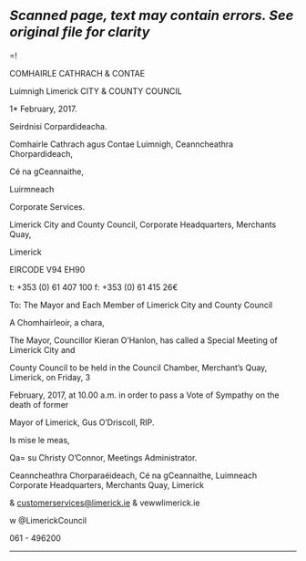 *<small>Scanned page, text may contain errors. See original file for clarity</small>*  
=
=!

COMHAIRLE
CATHRACH & CONTAE

Luimnigh
Limerick
CITY & COUNTY
COUNCIL

1* February, 2017.

Seirdnisi Corpardideacha.

Comhairle Cathrach agus Contae Luimnigh,
Ceanncheathra Chorpardideach,

Cé na gCeannaithe,

Luirmneach

Corporate Services.

Limerick City and County Council,
Corporate Headquarters,
Merchants Quay,

Limerick

EIRCODE V94 EH90

t: +353 (0) 61 407 100
f: +353 (0) 61 415 26€

To: The Mayor and Each Member of Limerick City and County Council

A Chomhairleoir, a chara,

The Mayor, Councillor Kieran O’Hanlon, has called a Special Meeting of Limerick City and

County Council to be held in the Council Chamber, Merchant’s Quay, Limerick, on Friday, 3

February, 2017, at 10.00 a.m. in order to pass a Vote of Sympathy on the death of former

Mayor of Limerick, Gus O’Driscoll, RIP.

Is mise le meas,

Qa= su
Christy O’Connor,
Meetings Administrator.

Ceanncheathra Chorparaéideach, Cé na gCeannaithe, Luimneach
Corporate Headquarters, Merchants Quay, Limerick

& customerservices@limerick.ie
& vewwlimerick.ie

w @LimerickCouncil

061 - 496200

---
